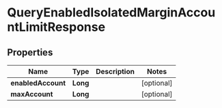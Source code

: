 

# QueryEnabledIsolatedMarginAccountLimitResponse


## Properties

| Name | Type | Description | Notes |
|------------ | ------------- | ------------- | -------------|
|**enabledAccount** | **Long** |  |  [optional] |
|**maxAccount** | **Long** |  |  [optional] |




